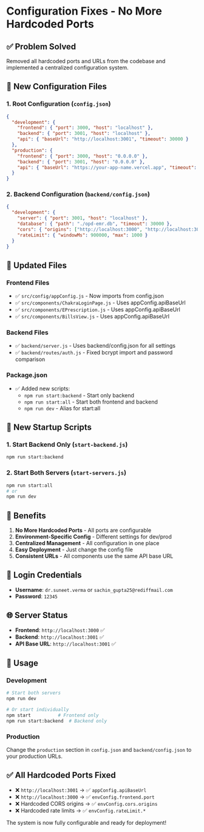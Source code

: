 # Configuration Fixes - No More Hardcoded Ports

## ✅ **Problem Solved**
Removed all hardcoded ports and URLs from the codebase and implemented a centralized configuration system.

## 📁 **New Configuration Files**

### 1. **Root Configuration** (`config.json`)
```json
{
  "development": {
    "frontend": { "port": 3000, "host": "localhost" },
    "backend": { "port": 3001, "host": "localhost" },
    "api": { "baseUrl": "http://localhost:3001", "timeout": 30000 }
  },
  "production": {
    "frontend": { "port": 3000, "host": "0.0.0.0" },
    "backend": { "port": 3001, "host": "0.0.0.0" },
    "api": { "baseUrl": "https://your-app-name.vercel.app", "timeout": 30000 }
  }
}
```

### 2. **Backend Configuration** (`backend/config.json`)
```json
{
  "development": {
    "server": { "port": 3001, "host": "localhost" },
    "database": { "path": "./opd-emr.db", "timeout": 30000 },
    "cors": { "origins": ["http://localhost:3000", "http://localhost:3001", ...] },
    "rateLimit": { "windowMs": 900000, "max": 1000 }
  }
}
```

## 🔧 **Updated Files**

### **Frontend Files**
- ✅ `src/config/appConfig.js` - Now imports from config.json
- ✅ `src/components/ChakraLoginPage.js` - Uses appConfig.apiBaseUrl
- ✅ `src/components/EPrescription.js` - Uses appConfig.apiBaseUrl
- ✅ `src/components/BillsView.js` - Uses appConfig.apiBaseUrl

### **Backend Files**
- ✅ `backend/server.js` - Uses backend/config.json for all settings
- ✅ `backend/routes/auth.js` - Fixed bcrypt import and password comparison

### **Package.json**
- ✅ Added new scripts:
  - `npm run start:backend` - Start only backend
  - `npm run start:all` - Start both frontend and backend
  - `npm run dev` - Alias for start:all

## 🚀 **New Startup Scripts**

### **1. Start Backend Only** (`start-backend.js`)
```bash
npm run start:backend
```

### **2. Start Both Servers** (`start-servers.js`)
```bash
npm run start:all
# or
npm run dev
```

## 🎯 **Benefits**

1. **No More Hardcoded Ports** - All ports are configurable
2. **Environment-Specific Config** - Different settings for dev/prod
3. **Centralized Management** - All configuration in one place
4. **Easy Deployment** - Just change the config file
5. **Consistent URLs** - All components use the same API base URL

## 🔐 **Login Credentials**
- **Username**: `dr.suneet.verma` or `sachin_gupta25@rediffmail.com`
- **Password**: `12345`

## 🌐 **Server Status**
- **Frontend**: `http://localhost:3000` ✅
- **Backend**: `http://localhost:3001` ✅
- **API Base URL**: `http://localhost:3001` ✅

## 📝 **Usage**

### **Development**
```bash
# Start both servers
npm run dev

# Or start individually
npm start          # Frontend only
npm run start:backend  # Backend only
```

### **Production**
Change the `production` section in `config.json` and `backend/config.json` to your production URLs.

## ✅ **All Hardcoded Ports Fixed**
- ❌ `http://localhost:3001` → ✅ `appConfig.apiBaseUrl`
- ❌ `http://localhost:3000` → ✅ `envConfig.frontend.port`
- ❌ Hardcoded CORS origins → ✅ `envConfig.cors.origins`
- ❌ Hardcoded rate limits → ✅ `envConfig.rateLimit.*`

The system is now fully configurable and ready for deployment!
